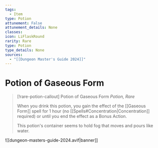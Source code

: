 ```yaml
---
tags:
  - Item
type: Potion
attunement: False
attunement_details: None
classes:
icon: LiFlaskRound
rarity: Rare
type: Potion
type_details: None
sources: 
  - "[[Dungeon Master's Guide 2024]]"
---
```

# Potion of Gaseous Form
>[!rare-potion-callout] Potion of Gaseous Form
>_Potion, Rare_
>
>When you drink this potion, you gain the effect of the [[Gaseous Form]] spell for 1 hour (no [[Spells#Concentration\|Concentration]] required) or until you end the effect as a Bonus Action.
>
>This potion's container seems to hold fog that moves and pours like water.
>


![[dungeon-masters-guide-2024.avif|banner]]